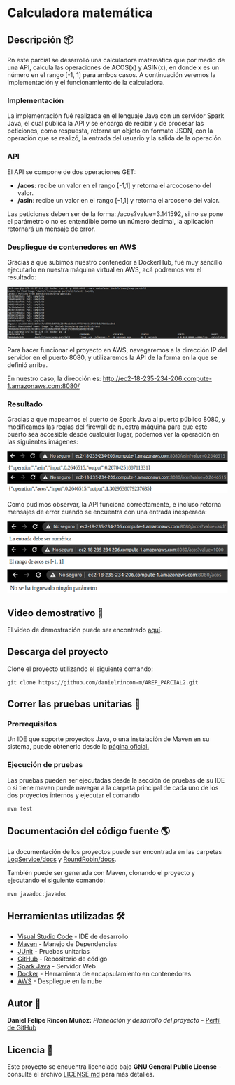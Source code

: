 # Calculadora matemática

<!--[![danielrincon-m](https://circleci.com/gh/danielrincon-m/AREP_LAB4.svg?style=svg)](https://app.circleci.com/pipelines/github/danielrincon-m/AREP_LAB4) -->
<!-- [![Heroku](img/heroku_long.png)](https://nanospring.herokuapp.com/nspapp/register) -->

## Descripción 📦

Rn este parcial se desarrolló una calculadora matemática que por medio de una API, calcula las operaciones de ACOS(x) y ASIN(x), en donde x es un número en el rango [-1, 1] para ambos casos. A continuación veremos la implementación y el funcionamiento de la calculadora.


### Implementación

La implementación fué realizada en el lenguaje Java con un servidor Spark Java, el cual publica la API y se encarga de recibir y de procesar las peticiones, como respuesta, retorna un objeto en formato JSON, con la operación que se realizó, la entrada del usuario y la salida de la operación.

### API

El API se compone de dos operaciones GET:

- **/acos**: recibe un valor en el rango [-1,1] y retorna el arcocoseno del valor.
- **/asin**: recibe un valor en el rango [-1,1] y retorna el arcoseno del valor.

Las peticiones deben ser de la forma: /acos?value=3.141592, si no se pone el parámetro o no es entendible como un número decimal, la aplicación retornará un mensaje de error.

### Despliegue de contenedores en AWS

Gracias a que subimos nuestro contenedor a DockerHub, fué muy sencillo ejecutarlo en nuestra máquina virtual en AWS, acá podremos ver el resultado:

![Docker Pull](/img/docker-pull.png)

Para hacer funcionar el proyecto en AWS, navegaremos a la dirección IP del servidor en el puerto 8080, y utilizaremos la API de la forma en la que se definió arriba.

En nuestro caso, la dirección es: http://ec2-18-235-234-206.compute-1.amazonaws.com:8080/

### Resultado

Gracias a que mapeamos el puerto de Spark Java al puerto público 8080, y modificamos las reglas del firewall de nuestra máquina para que este puerto sea accesible desde cualquier lugar, podemos ver la operación en las siguientes imágenes:

![Register Before Add](img/asin.png)
![Register After Add](img/acos.png)

Como pudimos observar, la API funciona correctamente, e incluso retorna mensajes de error cuando se encuentra con una entrada inesperada:

![Register After Add](img/error1.png)
![Register After Add](img/error2.png)
![Register After Add](img/error3.png)

## Video demostrativo 📼

El video de demostración puede ser encontrado [aquí](vid/../demostracion.mp4).

## Descarga del proyecto

Clone el proyecto utilizando el siguiente comando:

```
git clone https://github.com/danielrincon-m/AREP_PARCIAL2.git
```

## Correr las pruebas unitarias 🧪

### Prerrequisitos

Un IDE que soporte proyectos Java, o una instalación de Maven en su sistema, puede obtenerlo desde
la [página oficial.][mvnLink]

### Ejecución de pruebas

Las pruebas pueden ser ejecutadas desde la sección de pruebas de su IDE o si tiene maven puede navegar a la carpeta
principal de cada uno de los dos proyectos internos y ejecutar el comando

```
mvn test
```

## Documentación del código fuente 🌎

La documentación de los proyectos puede ser encontrada en las carpetas [LogService/docs](LogService/docs) y [RoundRobin/docs](RoundRobin/docs).

También puede ser generada con Maven, clonando el proyecto y ejecutando el siguiente comando:

```
mvn javadoc:javadoc
```

## Herramientas utilizadas 🛠️

* [Visual Studio Code](https://code.visualstudio.com/) - IDE de desarrollo
* [Maven](https://maven.apache.org/) - Manejo de Dependencias
* [JUnit](https://junit.org/junit4/) - Pruebas unitarias
* [GitHub](https://github.com/) - Repositorio de código
* [Spark Java](https://sparkjava.com/) - Servidor Web
* [Docker](https://www.docker.com/) - Herramienta de encapsulamiento en contenedores
* [AWS](https://aws.amazon.com/es/) - Despliegue en la nube

## Autor 🧔

**Daniel Felipe Rincón Muñoz:** *Planeación y desarrollo del proyecto* -
[Perfil de GitHub](https://github.com/danielrincon-m)

## Licencia 🚀

Este proyecto se encuentra licenciado bajo **GNU General Public License** - consulte el archivo [LICENSE.md](LICENSE.md)
para más detalles.

<!-- 
## Acknowledgments 

* Hat tip to anyone whose code was used
* Inspiration
* etc
-->

[gitLink]: https://git-scm.com/downloads
[mvnLink]: https://maven.apache.org/download.cgi
